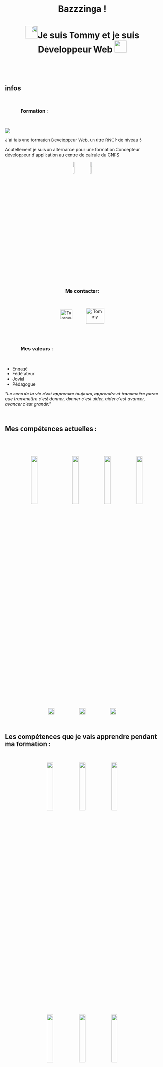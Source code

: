 
<h1 align="center"> Bazzzinga !</h1>



<h1 align="center"><img style="transform-origin:bottom; transform:rotateY(180deg)" src="https://emojis.slackmojis.com/emojis/images/1643515259/12806/meow_attention.png?1643515259" width="40">Je suis Tommy et je suis Développeur Web  <img src="https://emojis.slackmojis.com/emojis/images/1643515259/12806/meow_attention.png?1643515259" width="40"></h1>
<br>

<h2 style="padding-top : 30px; padding-bottom : 30px; font-weight:bold"> infos </h2>

<h3 style="padding-left:50px; padding-bottom:30px;">Formation :</h3>
<img style="text-align:center" src="https://emojis.slackmojis.com/emojis/images/1643514977/10028/head_desk_smash.gif?1643514977">

<p>J'ai fais une formation Developpeur Web, un titre RNCP de niveau 5</p>

<p>Acutellement je suis un alternance pour une formation Concepteur développeur d'application au centre de calcule du CNRS</p>

<div align="center">
  <img align="center" style="width:10%" src="https://www.capingelec.com/wp-content/uploads/2020/06/ine-180x180.png">
  <img align="center" style="margin:auto; width:10%" src="https://upload.wikimedia.org/wikipedia/fr/thumb/8/8e/Centre_national_de_la_recherche_scientifique.svg/1200px-Centre_national_de_la_recherche_scientifique.svg.png">
</div>


<h3 align="center">Me contacter:</h3>
<p align="center">
<a href="https://www.linkedin.com/in/tommy-serain-developpeur-web/"  align="center" target="blank"><img style="padding:20px" align="center" src="https://raw.githubusercontent.com/rahuldkjain/github-profile-readme-generator/master/src/images/icons/Social/linked-in-alt.svg" alt="Tommy" height="30" width="40"/></a>
<a href="mailto:tommyserain@yahoo.fr"><img style="padding:20px; padding-top:30px" align="center" src="https://cdn.worldvectorlogo.com/logos/mail-ru-logo-2018.svg" alt="Tommy" height="50" width="60"/></a>
</p>


<h3 style="padding-top : 30px; padding-bottom : 30px; padding-left:50px"> Mes valeurs :</h3>


- Engagé
- Fédérateur
- Jovial
- Pédagogue


*"Le sens de la vie c'est apprendre toujours, apprendre et transmettre parce que transmettre c'est donner, donner c'est aider, aider c'est avancer, avancer c'est grandir."*


<h2 style="padding-top : 30px; padding-bottom : 30px"> Mes compétences actuelles : </h2>
<p align="center">
  <div align="center">
    <img align="center" src=https://www.vectorlogo.zone/logos/javascript/javascript-ar21.svg width="20%" style="padding : 30px">
    <img align="center" style="width:20%" src="https://www.vectorlogo.zone/logos/angular/angular-ar21.svg">
    <img align="center" style="width:20%" src="https://www.vectorlogo.zone/logos/php/php-ar21.svg">
    <img align="center" style="width:20%" src="https://www.vectorlogo.zone/logos/symfony/symfony-ar21.svg">
  </p>
</div>
<p align="center">
  <div align="center" padding-top="100px" style="display:flex; justify-content:center; text-align:center;">
    <img align="center" style="width:20%" src="https://upload.wikimedia.org/wikipedia/commons/thumb/8/87/Sql_data_base_with_logo.png/800px-Sql_data_base_with_logo.png?20210130181641">
    <img align="center" style="width:20%" src="https://www.vectorlogo.zone/logos/figma/figma-ar21.svg">
    <img align="center" style="width:20%" src="https://www.vectorlogo.zone/logos/wordpress/wordpress-ar21.svg">
  </div>
</p>

<h2 style="padding-top : 30px; padding-bottom : 30px"> Les compétences que je vais apprendre pendant ma formation : </h2>

<p align="center">
  <img align="center" style="width:20%; padding-bottom : 30px" src="https://www.vectorlogo.zone/logos/docker/docker-ar21.svg">
  <img align="center" style="width:20%; padding-bottom : 30px" src="https://static.vecteezy.com/system/resources/previews/022/100/945/original/java-logo-transparent-free-png.png">
  <img align="center" style="width:20%; padding-bottom : 30px" src="https://web-id.fr/storage/logos%2FReact_logo_wordmark.png">
</p>
<p align="center">
  <img align="center" style="width:20%; padding-bottom : 30px" src="https://upload.wikimedia.org/wikipedia/commons/thumb/9/92/Android_Studio_Trademark.svg/2560px-Android_Studio_Trademark.svg.png">
  <img align="center" style="width:20%; padding-bottom : 30px" src="https://cdn.jsdelivr.net/gh/kristerkari/react-native-svg-transformer/images/react-native-logo.png">
  <img align="center" style="width:20%; padding-bottom : 30px" src="https://assets.bitdegree.org/online-learning-platforms/storage/media/2018/12/hibernate-interview-questions-logo.png">
</p>


<hr>


<p style="padding-top:30px" align="center"><img align="center" src="https://github-readme-stats.vercel.app/api/top-langs?username=TommySerain&show_icons=true&locale=en&layout=compact" alt="Tommy"/></p>
<p align="center">&nbsp;<img align="center" src="https://github-readme-stats.vercel.app/api?username=TommySerain&show_icons=true&locale=en" alt="Tommy" /></p>
<p align="center"><img align="center" src="https://github-readme-streak-stats.herokuapp.com/?user=TommySerain" alt="Tommy" /></p>


